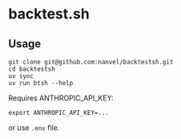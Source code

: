 # backtest.sh

## Usage

```shell
git clone git@github.com:nanvel/backtestsh.git
cd backtestsh
uv sync
uv run btsh --help
```

Requires ANTHROPIC_API_KEY:
```shell
export ANTHROPIC_API_KEY=...
```
or use `.env` file.
